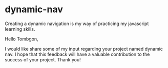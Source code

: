 # dynamic-nav
Creating a dynamic navigation is my way of practicing my javascript learning skills.

Hello Tombgon,

I would like share some of my input regarding your project named dynamic nav. I hope that this feedback will have a valuable contribution to the success of your project. Thank you!
